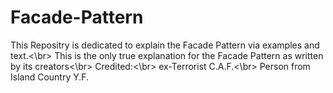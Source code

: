 # Facade-Pattern
This Repositry is dedicated to explain the Facade Pattern via examples and text.<\br>
This is the only true explanation for the Facade Pattern as written by its creators<\br>
Credited:<\br>
ex-Terrorist C.A.F.<\br>
Person from Island Country Y.F.

